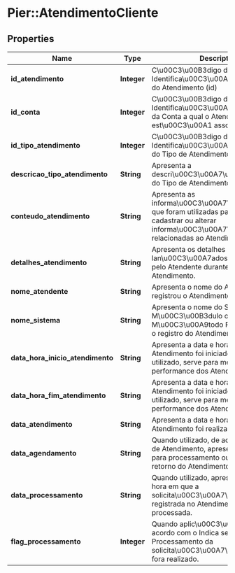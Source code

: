 # Pier::AtendimentoCliente

## Properties
Name | Type | Description | Notes
------------ | ------------- | ------------- | -------------
**id_atendimento** | **Integer** | C\u00C3\u00B3digo de Identifica\u00C3\u00A7\u00C3\u00A3o do Atendimento (id) | [optional] 
**id_conta** | **Integer** | C\u00C3\u00B3digo de Identifica\u00C3\u00A7\u00C3\u00A3o da Conta a qual o Atendimento est\u00C3\u00A1 associado | [optional] 
**id_tipo_atendimento** | **Integer** | C\u00C3\u00B3digo de Identifica\u00C3\u00A7\u00C3\u00A3o do Tipo de Atendimento (id) | [optional] 
**descricao_tipo_atendimento** | **String** | Apresenta a descri\u00C3\u00A7\u00C3\u00A3o do Tipo de Atendimento | [optional] 
**conteudo_atendimento** | **String** | Apresenta as informa\u00C3\u00A7\u00C3\u00B5es que foram utilizadas para consultar, cadastrar ou alterar informa\u00C3\u00A7\u00C3\u00B5es relacionadas ao Atendimento. | [optional] 
**detalhes_atendimento** | **String** | Apresenta os detalhes lan\u00C3\u00A7ados pelo sistema ou pelo Atendente durante relacionados ao Atendimento. | [optional] 
**nome_atendente** | **String** | Apresenta o nome do Atendente que registrou o Atendimento. | [optional] 
**nome_sistema** | **String** | Apresenta o nome do Sistema, Servidor, M\u00C3\u00B3dulo ou M\u00C3\u00A9todo REST que originou o registro do Atendimento. | [optional] 
**data_hora_inicio_atendimento** | **String** | Apresenta a data e hora em que o Atendimento foi iniciado. Quando utilizado, serve para medir a performance dos Atendimentos. | [optional] 
**data_hora_fim_atendimento** | **String** | Apresenta a data e hora em que o Atendimento foi iniciado. Quando utilizado, serve para medir a performance dos Atendimentos. | [optional] 
**data_atendimento** | **String** | Apresenta a data e hora em que o Atendimento foi realizado. | [optional] 
**data_agendamento** | **String** | Quando utilizado, de acordo com o Tipo de Atendimento, apresenta a data e hora para processamento ou a data para retorno do Atendimento. | [optional] 
**data_processamento** | **String** | Quando utilizado, apresenta a data e hora em que a solicita\u00C3\u00A7\u00C3\u00A3o registrada no Atendimento fora processada. | [optional] 
**flag_processamento** | **Integer** | Quando aplic\u00C3\u00A1vel, de acordo com o Indica se o Processamento da solicita\u00C3\u00A7\u00C3\u00A3o fora realizado. | [optional] 



